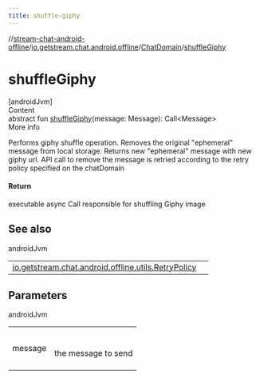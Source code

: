 ```yaml
---
title: shuffle-giphy
---
```

//[stream-chat-android-offline](../../../index.md)/[io.getstream.chat.android.offline](../index.md)/[ChatDomain](index.md)/[shuffleGiphy](shuffleGiphy.md)



# shuffleGiphy  
[androidJvm]  
Content  
abstract fun [shuffleGiphy](shuffleGiphy.md)(message: Message): Call&lt;Message&gt;  
More info  


Performs giphy shuffle operation. Removes the original "ephemeral" message from local storage. Returns new "ephemeral" message with new giphy url. API call to remove the message is retried according to the retry policy specified on the chatDomain



#### Return  


executable async Call responsible for shuffling Giphy image



## See also  
  
androidJvm  
  
| | |
|---|---|
| <a name="io.getstream.chat.android.offline/ChatDomain/shuffleGiphy/#io.getstream.chat.android.client.models.Message/PointingToDeclaration/"></a>[io.getstream.chat.android.offline.utils.RetryPolicy](../../io.getstream.chat.android.offline.utils/RetryPolicy/index.md)| <a name="io.getstream.chat.android.offline/ChatDomain/shuffleGiphy/#io.getstream.chat.android.client.models.Message/PointingToDeclaration/"></a>|
  


## Parameters  
  
androidJvm  
  
| | |
|---|---|
| <a name="io.getstream.chat.android.offline/ChatDomain/shuffleGiphy/#io.getstream.chat.android.client.models.Message/PointingToDeclaration/"></a>message| <a name="io.getstream.chat.android.offline/ChatDomain/shuffleGiphy/#io.getstream.chat.android.client.models.Message/PointingToDeclaration/"></a><br/><br/>the message to send<br/><br/>|
  
  



